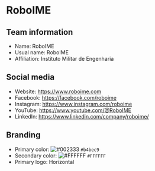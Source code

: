 # RoboIME
## Team information
- Name: RoboIME
- Usual name: RoboIME
- Affiliation: Instituto Militar de Engenharia

## Social media
- Website: https://www.roboime.com
- Facebook: https://facebook.com/roboime
- Instagram: https://www.instagram.com/roboime
- YouTube: https://www.youtube.com/@RoboIME
- LinkedIn: https://www.linkedin.com/company/roboime/

## Branding
- Primary color: ![#002333](https://placehold.co/15x15/002333/002333.png) `#b4bec9`
- Secondary color: ![#FFFFFF](https://placehold.co/15x15/FFFFFF/FFFFFF.png) `#FFFFFF`
- Primary logo: Horizontal
